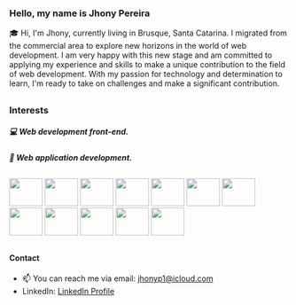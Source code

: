### Hello, my name is **Jhony Pereira**
:mortar_board: Hi, I'm Jhony, currently living in Brusque, Santa Catarina.
I migrated from the commercial area to explore new horizons in the world of web development. I am very happy with this new stage and am committed to applying my experience and skills to make a unique contribution to the field of web development.
With my passion for technology and determination to learn, I'm ready to take on challenges and make a significant contribution.
##



### Interests
##### :computer: Web development front-end.
##### :iphone: Web application development.

##

<div style="display: inline-block;"> 
  <img src="https://cdn.jsdelivr.net/gh/devicons/devicon/icons/html5/html5-original-wordmark.svg"/ height="50px" width="60px">
  <img src="https://cdn.jsdelivr.net/gh/devicons/devicon/icons/css3/css3-original-wordmark.svg"/ height="50px" width="60px">
  <img src="https://cdn.jsdelivr.net/gh/devicons/devicon/icons/bootstrap/bootstrap-original.svg"/ height="50px" width="60px"> 
  <img src="https://cdn.jsdelivr.net/gh/devicons/devicon/icons/javascript/javascript-original.svg"/ height="50px" width="60px">
  <img src="https://cdn.jsdelivr.net/gh/devicons/devicon/icons/git/git-original.svg"/ height="50px" width="60px">
  <img src="https://cdn.jsdelivr.net/gh/devicons/devicon/icons/github/github-original.svg" height="50px" width="60px">
  <img src="https://cdn.jsdelivr.net/gh/devicons/devicon/icons/react/react-original-wordmark.svg" height="50px" width="60px">
  <img src="https://cdn.jsdelivr.net/gh/devicons/devicon/icons/nodejs/nodejs-original-wordmark.svg" height="50px" width="60px">
  <img src="https://cdn.jsdelivr.net/gh/devicons/devicon/icons/nextjs/nextjs-original-wordmark.svg" height="50px" width="60px">
  <img src="[https://cdn.jsdelivr.net/gh/devicons/devicon/icons/tailwindcss/tailwindcss.svg](https://unpkg.com/browse/simple-icons@11.6.0/icons/tailwindcss.svg)" height="50px" width="60px"> 
  <img src="https://cdn.jsdelivr.net/gh/devicons/devicon/icons/typescript/typescript-plain.svg" height="50px" width="60px">
  <img src="https://cdn.jsdelivr.net/gh/devicons/devicon/icons/mysql/mysql-original-wordmark.svg" height="50px" width="60px">
</div>

##

#### Contact
- 📫 You can reach me via email: [jhonyp1@icloud.com](mailto:jhonyp1@icloud.com)
- LinkedIn: [LinkedIn Profile](https://www.linkedin.com/in/jhonypereiraduarte/)




